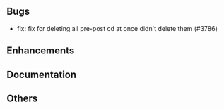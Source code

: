 ## Bugs
- fix: fix for deleting all pre-post cd at once didn't delete them  (#3786)
## Enhancements
## Documentation
## Others
